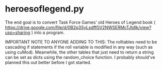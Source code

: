# heroesoflegend.py

The end goal is to convert Task Force Games' old Heroes of Legend book ( https://drive.google.com/file/d/0B2q3SyLsdffGV2NWSERMcTJtdlk/view?usp=sharing ) into a program.

IMPORTANT NOTE TO ANYONE ADDING TO THIS: The rolltables need to be cascading if statements if the roll variable is modified in any way (such as using cuMod). Meanwhile, the other tables that just need to return a string can be set as dicts using the random_choice function. I probably should've planned this out better before I got started.
